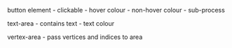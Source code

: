 button element
    -   clickable
    -   hover colour
    -   non-hover colour
    -   sub-process

text-area
    -   contains text
    -   text colour

vertex-area
    -   pass vertices and indices to area


